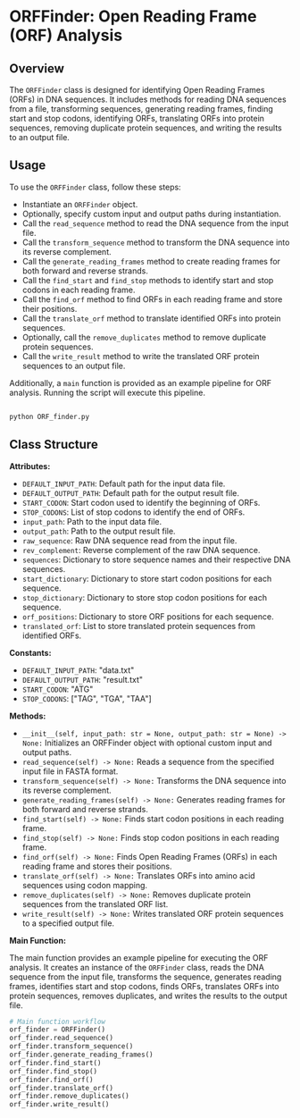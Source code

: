# ORFFinder: Open Reading Frame (ORF) Analysis
## Overview

The `ORFFinder` class is designed for identifying Open Reading Frames (ORFs) in DNA sequences. 
It includes methods for reading DNA sequences from a file, transforming sequences, generating reading frames, finding start and stop codons, identifying ORFs, translating ORFs into protein sequences, removing duplicate protein sequences, and writing the results to an output file.

## Usage

To use the `ORFFinder` class, follow these steps:
- Instantiate an `ORFFinder` object.
- Optionally, specify custom input and output paths during instantiation.
- Call the `read_sequence` method to read the DNA sequence from the input file.
- Call the `transform_sequence` method to transform the DNA sequence into its reverse complement.
- Call the `generate_reading_frames` method to create reading frames for both forward and reverse strands.
- Call the `find_start` and `find_stop` methods to identify start and stop codons in each reading frame.
- Call the `find_orf` method to find ORFs in each reading frame and store their positions.
- Call the `translate_orf` method to translate identified ORFs into protein sequences.
- Optionally, call the `remove_duplicates` method to remove duplicate protein sequences.
- Call the `write_result` method to write the translated ORF protein sequences to an output file.

Additionally, a `main` function is provided as an example pipeline for ORF analysis. Running the script will execute this pipeline.

```python

python ORF_finder.py
```
## Class Structure

**Attributes:**

- `DEFAULT_INPUT_PATH`: Default path for the input data file.
- `DEFAULT_OUTPUT_PATH`: Default path for the output result file.
- `START_CODON`: Start codon used to identify the beginning of ORFs.
- `STOP_CODONS`: List of stop codons to identify the end of ORFs.
- `input_path`: Path to the input data file.
- `output_path`: Path to the output result file.
- `raw_sequence`: Raw DNA sequence read from the input file.
- `rev_complement`: Reverse complement of the raw DNA sequence.
- `sequences`: Dictionary to store sequence names and their respective DNA sequences.
- `start_dictionary`: Dictionary to store start codon positions for each sequence.
- `stop_dictionary`: Dictionary to store stop codon positions for each sequence.
- `orf_positions`: Dictionary to store ORF positions for each sequence.
- `translated_orf`: List to store translated protein sequences from identified ORFs.

**Constants:**

- `DEFAULT_INPUT_PATH`: "data.txt"
- `DEFAULT_OUTPUT_PATH`: "result.txt"
- `START_CODON`: "ATG"
- `STOP_CODONS`: ["TAG", "TGA", "TAA"]

**Methods:**

- `__init__(self, input_path: str = None, output_path: str = None) -> None:` Initializes an ORFFinder object with optional custom input and output paths.
- `read_sequence(self) -> None:` Reads a sequence from the specified input file in FASTA format.
- `transform_sequence(self) -> None:` Transforms the DNA sequence into its reverse complement.
- `generate_reading_frames(self) -> None:` Generates reading frames for both forward and reverse strands.
- `find_start(self) -> None:` Finds start codon positions in each reading frame.
- `find_stop(self) -> None:` Finds stop codon positions in each reading frame.
- `find_orf(self) -> None:` Finds Open Reading Frames (ORFs) in each reading frame and stores their positions.
- `translate_orf(self) -> None:` Translates ORFs into amino acid sequences using codon mapping.
- `remove_duplicates(self) -> None:` Removes duplicate protein sequences from the translated ORF list.
- `write_result(self) -> None:` Writes translated ORF protein sequences to a specified output file.

**Main Function:**

The main function provides an example pipeline for executing the ORF analysis. 
It creates an instance of the `ORFFinder` class, reads the DNA sequence from the input file, transforms the sequence, generates reading frames, identifies start and stop codons, finds ORFs, translates ORFs into protein sequences, removes duplicates, and writes the results to the output file.

```python
# Main function workflow
orf_finder = ORFFinder()
orf_finder.read_sequence()
orf_finder.transform_sequence()
orf_finder.generate_reading_frames()
orf_finder.find_start()
orf_finder.find_stop()
orf_finder.find_orf()
orf_finder.translate_orf()
orf_finder.remove_duplicates()
orf_finder.write_result()
```
